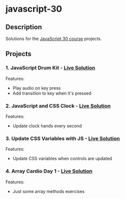 # javascript-30

## Description

Solutions for the [JavaScript 30 course](https://javascript30.com/) projects.

## Projects

### 1. JavaScript Drum Kit - [Live Solution](https://thiago-hds.github.io/javascript-30/01%20-%20JavaScript%20Drum%20Kit/)

Features:

-   Play audio on key press
-   Add transition to key when it's pressed

### 2. JavaScript and CSS Clock - [Live Solution](https://thiago-hds.github.io/javascript-30/02%20-%20JS%20and%20CSS%20Clock/)

Features:

-   Update clock hands every second

### 3. Update CSS Variables with JS - [Live Solution](https://thiago-hds.github.io/javascript-30/03%20-%20CSS%20Variables/)

Features:

-   Update CSS variables when controls are updated

### 4. Array Cardio Day 1 - [Live Solution](https://thiago-hds.github.io/javascript-30/04%20-%20Array%20Cardio%20Day%201/)

Features:

-   Just some array methods exercises
